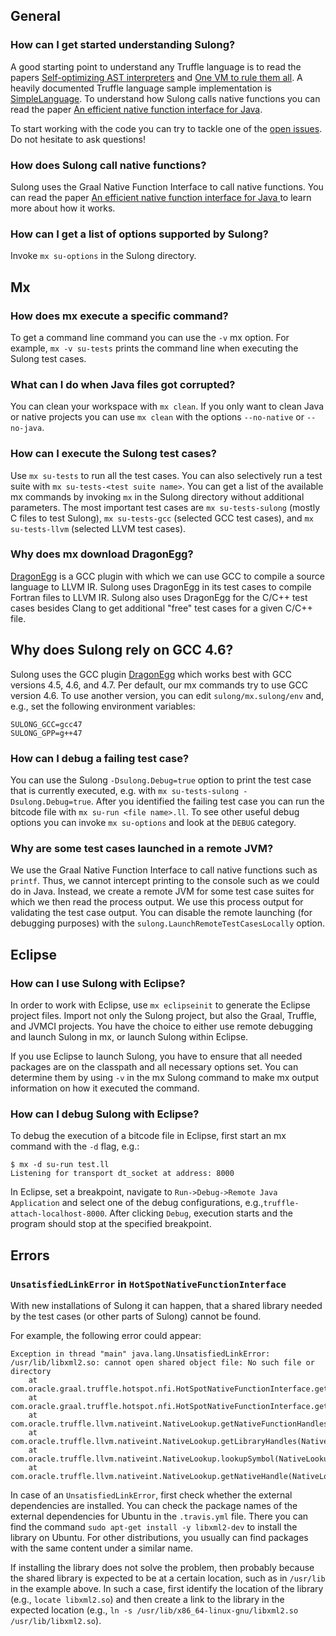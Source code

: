 ## General

### How can I get started understanding Sulong?

A good starting point to understand any Truffle language is to read the papers
[Self-optimizing AST interpreters](http://dl.acm.org/citation.cfm?id=2384587) and
[One VM to rule them all](http://dl.acm.org/citation.cfm?id=2509581).
A heavily documented Truffle language sample implementation is
[SimpleLanguage](https://github.com/graalvm/simplelanguage). To
understand how Sulong calls native functions you can read the paper
[An efficient native function interface for Java](http://dl.acm.org/citation.cfm?id=2500832).

To start working with the code you can try to tackle one of the
[open issues](https://github.com/graalvm/sulong/issues?utf8=%E2%9C%93&q=is%3Aissue+is%3Aopen+label%3Abeginner+).
Do not hesitate to ask questions!

### How does Sulong call native functions?

Sulong uses the Graal Native Function Interface to call native
functions. You can read the paper [An efficient native function interface for Java
](http://dl.acm.org/citation.cfm?id=2500832) to learn more about how
it works.

### How can I get a list of options supported by Sulong?

Invoke `mx su-options` in the Sulong directory.

## Mx

### How does mx execute a specific command?

To get a command line command you can use the `-v` mx option. For
example, `mx -v su-tests` prints the command line when executing the
Sulong test cases.

### What can I do when Java files got corrupted?

You can clean your workspace with `mx clean`. If you only want to clean
Java or native projects you can use `mx clean` with the options
`--no-native` or `--no-java`.

### How can I execute the Sulong test cases?

Use `mx su-tests` to run all the test cases. You can also selectively
run a test suite with `mx su-tests-<test suite name>`. You can get a list
of the available mx commands by invoking `mx` in the Sulong directory
without additional parameters. The most important test cases are
`mx su-tests-sulong` (mostly C files to test Sulong), `mx su-tests-gcc`
(selected GCC test cases), and `mx su-tests-llvm` (selected LLVM test cases).

### Why does mx download DragonEgg?

[DragonEgg](http://dragonegg.llvm.org/) is a GCC plugin with which we
can use GCC to compile a source language to LLVM IR. Sulong uses
DragonEgg in its test cases to compile Fortran files to LLVM IR.
Sulong also uses DragonEgg for the C/C++ test cases besides Clang to get
additional "free" test cases for a given C/C++ file.

## Why does Sulong rely on GCC 4.6?

Sulong uses the GCC plugin [DragonEgg](http://dragonegg.llvm.org/) which
works best with GCC versions 4.5, 4.6, and 4.7.
Per default, our mx commands try to use GCC version 4.6. To use another
version, you can edit `sulong/mx.sulong/env` and, e.g., set the
following environment variables:

```
SULONG_GCC=gcc47
SULONG_GPP=g++47
```

### How can I debug a failing test case?

You can use the Sulong `-Dsulong.Debug=true` option to print the test
case that is currently executed, e.g. with
`mx su-tests-sulong -Dsulong.Debug=true`.
After you identified the failing test case you can run the bitcode file
with `mx su-run <file name>.ll`. To see other useful debug
options you can invoke `mx su-options` and look at the `DEBUG`
category.

### Why are some test cases launched in a remote JVM?

We use the Graal Native Function Interface to call native functions such
as `printf`. Thus, we cannot intercept printing to the console such as
we could do in Java. Instead, we create a remote JVM for some test case
suites for which we then read the process output. We use this process
output for validating the test case output. You can disable the remote
launching (for debugging purposes) with the
`sulong.LaunchRemoteTestCasesLocally` option.

## Eclipse

### How can I use Sulong with Eclipse?

In order to work with Eclipse, use `mx eclipseinit` to generate the
Eclipse project files. Import not only the Sulong project, but also the
Graal, Truffle, and JVMCI projects. You have the choice to either use
remote debugging and launch Sulong in mx, or launch Sulong within
Eclipse.

If you use Eclipse to launch Sulong, you have to ensure that all needed
packages are on the classpath and all necessary options set. You can
determine them by using `-v` in the mx Sulong command to make mx
output information on how it executed the command.

### How can I debug Sulong with Eclipse?

To debug the execution of a bitcode file in Eclipse, first start an mx
command with the `-d` flag, e.g.:

    $ mx -d su-run test.ll
    Listening for transport dt_socket at address: 8000

In Eclipse, set a breakpoint, navigate to
`Run->Debug->Remote Java Application` and select one
of the debug configurations, e.g.,`truffle-attach-localhost-8000`.
After clicking `Debug`, execution starts and the program should stop at
the specified breakpoint.

## Errors

### `UnsatisfiedLinkError` in `HotSpotNativeFunctionInterface`

With new installations of Sulong it can happen, that a shared
library needed by the test cases (or other parts of Sulong) cannot be found.

For example, the following error could appear:

    Exception in thread "main" java.lang.UnsatisfiedLinkError:
    /usr/lib/libxml2.so: cannot open shared object file: No such file or directory
        at com.oracle.graal.truffle.hotspot.nfi.HotSpotNativeFunctionInterface.getLibraryHandle(HotSpotNativeFunctionInterface.java:68)
        at com.oracle.graal.truffle.hotspot.nfi.HotSpotNativeFunctionInterface.getLibraryHandle(HotSpotNativeFunctionInterface.java:1)
        at com.oracle.truffle.llvm.nativeint.NativeLookup.getNativeFunctionHandles(NativeLookup.java:99)
        at com.oracle.truffle.llvm.nativeint.NativeLookup.getLibraryHandles(NativeLookup.java:84)
        at com.oracle.truffle.llvm.nativeint.NativeLookup.lookupSymbol(NativeLookup.java:120)
        at com.oracle.truffle.llvm.nativeint.NativeLookup.getNativeHandle(NativeLookup.java:153)

In case of an `UnsatisfiedLinkError`, first check whether the external
dependencies are installed. You can check the package names of the
external dependencies for Ubuntu in the `.travis.yml` file.
There you can find the command `sudo apt-get install -y libxml2-dev`
to install the library on Ubuntu. For other distributions, you usually
can find packages with the same content under a similar name.

If installing the library does not solve the problem, then probably
because the shared library is expected to be at a certain location,
such as in `/usr/lib` in the example above.
In such a case, first identify the location of the library (e.g.,
`locate libxml2.so`) and then create a link to the library in the
expected location (e.g., `ln -s /usr/lib/x86_64-linux-gnu/libxml2.so /usr/lib/libxml2.so`).
